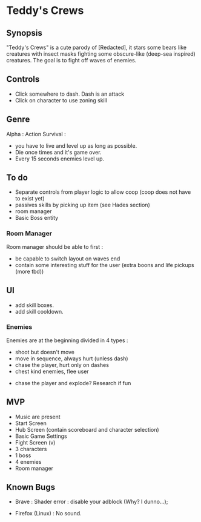 # Teddy's Crews


## Synopsis

"Teddy's Crews" is a cute parody of [Redacted], it stars some bears like creatures with insect masks fighting some obscure-like (deep-sea inspired) creatures.
The goal is to fight off waves of enemies. 

## Controls

- Click somewhere to dash. Dash is an attack
- Click on character to use zoning skill

## Genre

Alpha :
Action Survival :
- you have to live and level up as long as possible.
- Die once times and it's game over.
- Every 15 seconds enemies level up.

## To do

- Separate controls from player logic to allow coop (coop does not have to exist yet)
- passives skills by picking up item (see Hades section)
- room manager
- Basic Boss entity

### Room Manager

Room manager should be able to first :
- be capable to switch layout on waves end
- contain some interesting stuff for the user (extra boons and life pickups (more tbd))

## UI

- add skill boxes.
- add skill cooldown.

### Enemies

Enemies  are at the beginning divided in 4 types :
- shoot but doesn't move
- move in sequence, always hurt (unless dash)
- chase the player, hurt only on dashes
- chest kind enemies, flee user
+ chase the player and explode? Research if fun

## MVP

- Music are present
- Start Screen
- Hub Screen (contain scoreboard and character selection)
- Basic Game Settings
- Fight Screen (v)
- 3 characters
- 1 boss
- 4 enemies
- Room manager

## Known Bugs

- Brave : 
Shader error : disable your adblock (Why? I dunno...);

- Firefox (Linux) :
No sound. 
